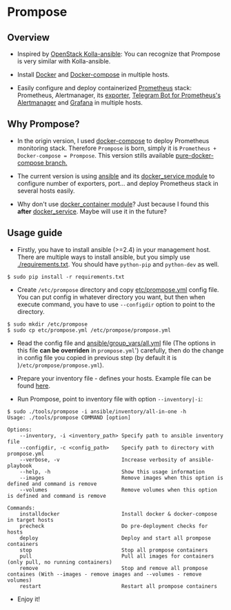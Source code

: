 # Prompose

## Overview

* Inspired by [OpenStack Kolla-ansible](https://github.com/openstack/kolla-ansible): You can recognize that Prompose is very similar with Kolla-ansible.

* Install [Docker](https://www.docker.com/) and [Docker-compose](https://docs.docker.com/compose/) in multiple hosts.

* Easily configure and deploy containerized [Prometheus](https://prometheus.io) stack: Prometheus, Alertmanager,  its [exporter](https://prometheus.io/docs/instrumenting/exporters/), [Telegram Bot for Prometheus's Alertmanager](https://github.com/metalmatze/alertmanager-bot) and [Grafana](https://grafana.com/) in multiple hosts.

## Why Prompose?

* In the origin version, I used [docker-compose](https://docs.docker.com/compose/) to deploy Prometheus monitoring stack. Therefore `Prompose` is born, simply it is `Prometheus + Docker-compose = Prompose`. This version stills available [pure-docker-compose branch.](https://github.com/ntk148v/prompose/tree/pure-docker-compose)

* The current version is using [ansible](https://github.com/ansible/ansible) and its [docker\_service module](https://docs.ansible.com/ansible/2.5/modules/docker_service_module.html) to configure number of exporters, port... and deploy Prometheus stack in several hosts easily.

* Why don't use [docker\_container module](https://docs.ansible.com/ansible/2.5/modules/docker_container_module.html)? Just because I found this **after** [docker\_service](https://docs.ansible.com/ansible/2.5/modules/docker_container_module.html). Maybe will use it in the future?

## Usage guide

* Firstly, you have to install ansible (>=2.4) in your management host. There are multiple ways to install ansible, but you simply use [./requirements.txt](requirements.txt). You should have `python-pip` and `python-dev` as well.

```
$ sudo pip install -r requirements.txt
```

* Create `/etc/prompose` directory and copy [etc/prompose.yml](./etc/prompose.yml) config file. You can put config in whatever directory you want, but then when execute command, you have to use `--configdir` option to point to the directory.

```
$ sudo mkdir /etc/prompose
$ sudo cp etc/prompose.yml /etc/prompose/prompose.yml
```

* Read the config file and [ansible/group\_vars/all.yml](./ansible/group_vars/all.yml) file (The options in this file **can be overriden** in `prompose.yml`') carefully, then do the change in config file you copied in previous step (by default it is )`/etc/prompose/prompose.yml`).

* Prepare your inventory file - defines your hosts. Example file can be found [here](./ansible/inventory/).

* Run Prompose, point to inventory file with option `--inventory|-i`:

```
$ sudo ./tools/prompose -i ansible/inventory/all-in-one -h    
Usage: ./tools/prompose COMMAND [option]

Options:
    --inventory, -i <inventory_path> Specify path to ansible inventory file
    --configdir, -c <config_path>    Specify path to directory with prompose.yml
    --verbose, -v                    Increase verbosity of ansible-playbook
    --help, -h                       Show this usage information
    --images                         Remove images when this option is defined and command is remove
    --volumes                        Remove volumes when this option is defined and command is remove

Commands:
    installdocker                    Install docker & docker-compose in target hosts
    precheck                         Do pre-deployment checks for hosts
    deploy                           Deploy and start all prompose containers
    stop                             Stop all prompose containers
    pull                             Pull all images for containers (only pull, no running containers)
    remove                           Stop and remove all prompose containes (With --images - remove images and --volumes - remove volumes)
    restart                          Restart all prompose containers
```

* Enjoy it!

